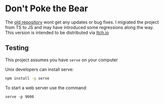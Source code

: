 # Don't Poke the Bear

The [old repository](https://github.com/Zbeyer/BearPoke) wont get any updates or bug fixes. I migrated the project from TS to JS and may have introduced some regressions along the way. This version is intended to be distributed via [Itch.io](https://zbeyer.itch.io/bearpoke)

## Testing

This project assumes you have `serve` on your computer

Unix developers can install serve:

```bash
npm install -g serve
```

To start a web server use the command:

```
serve -p 9000
```

